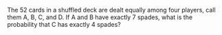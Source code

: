 The 52 cards in a shuffled deck are dealt equally among four players, call them A, B, C, and D. If A and B have exactly 7 spades, what is the probability that C has exactly 4 spades?